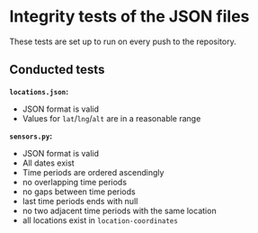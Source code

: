 # Integrity tests of the JSON files

These tests are set up to run on every push to the repository.

## Conducted tests

**`locations.json`:**

-   JSON format is valid
-   Values for `lat`/`lng`/`alt` are in a reasonable range

**`sensors.py`:**

-   JSON format is valid
-   All dates exist
-   Time periods are ordered ascendingly
-   no overlapping time periods
-   no gaps between time periods
-   last time periods ends with null
-   no two adjacent time periods with the same location
-   all locations exist in `location-coordinates`
